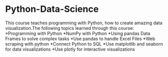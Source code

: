 # Python-Data-Science
This course teaches programming with Python, how to create amazing data visualization.The following topics learned through this course:
*Programming with Python
*NumPy with Python
*Using pandas Data Frames to solve complex tasks
*Use pandas to handle Excel Files
*Web scraping with python
*Connect Python to SQL
*Use matplotlib and seaborn for data visualizations
*Use plotly for interactive visualizations
